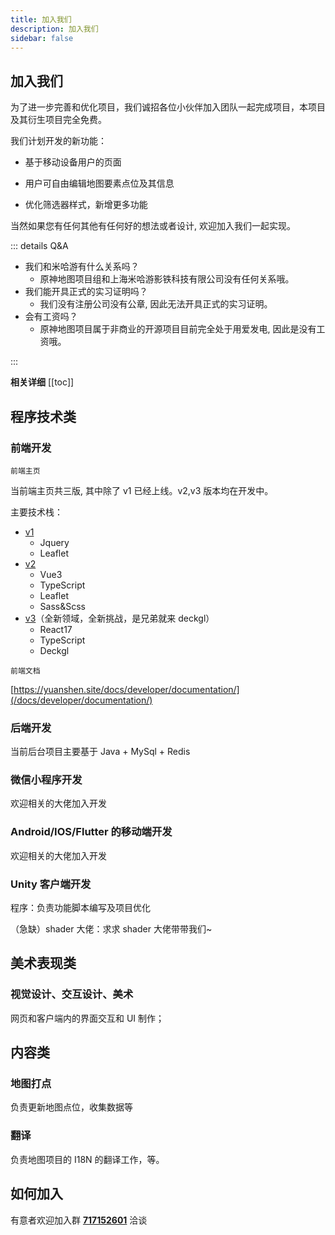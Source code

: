 ```yaml
---
title: 加入我们
description: 加入我们
sidebar: false
---
```


## 加入我们

为了进一步完善和优化项目，我们诚招各位小伙伴加入团队一起完成项目，本项目及其衍生项目完全免费。

我们计划开发的新功能：

- 基于移动设备用户的页面

- 用户可自由编辑地图要素点位及其信息

- 优化筛选器样式，新增更多功能

当然如果您有任何其他有任何好的想法或者设计, 欢迎加入我们一起实现。

::: details Q&A

- 我们和米哈游有什么关系吗？
  - 原神地图项目组和上海米哈游影铁科技有限公司没有任何关系哦。
- 我们能开具正式的实习证明吗？
  - 我们没有注册公司没有公章, 因此无法开具正式的实习证明。
- 会有工资吗？
  - 原神地图项目属于非商业的开源项目目前完全处于用爱发电, 因此是没有工资哦。

:::

**相关详细**
[[toc]]

## 程序技术类

### 前端开发

`前端主页`

当前端主页共三版, 其中除了 v1 已经上线。v2,v3 版本均在开发中。

主要技术栈：

- [v1](https://gitee.com/KYJGYSDT/yuan-shen-map)
  - Jquery
  - Leaflet
- [v2](https://gitee.com/MoonlightSmile/yuanshenmap)
  - Vue3
  - TypeScript
  - Leaflet
  - Sass&Scss
- [v3](https://yuanshen.site/v3/)（全新领域，全新挑战，是兄弟就来 deckgl）
  - React17
  - TypeScript
  - Deckgl

`前端文档`

[https://yuanshen.site/docs/developer/documentation/](/docs/developer/documentation/)

### 后端开发

当前后台项目主要基于 Java + MySql + Redis

### 微信小程序开发

欢迎相关的大佬加入开发

### Android/IOS/Flutter 的移动端开发

欢迎相关的大佬加入开发

### Unity 客户端开发

程序：负责功能脚本编写及项目优化

（急缺）shader 大佬：求求 shader 大佬带带我们~

## 美术表现类

### 视觉设计、交互设计、美术

网页和客户端内的界面交互和 UI 制作；

## 内容类

### 地图打点

负责更新地图点位，收集数据等

### 翻译

负责地图项目的 I18N 的翻译工作，等。

## 如何加入

有意者欢迎加入群 [**717152601**](https://qm.qq.com/cgi-bin/qm/qr?k=jkbGpnEQlZ-1J2W0_RpWJXDkqD49Z-8N&jump_from=webapi '点击加入QQ群') 洽谈
